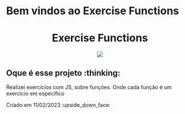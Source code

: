 # Bem vindos ao Exercise Functions
<h1 align="center"> Exercise Functions </h1> 
<p align="center">
<img src="https://img.shields.io/badge/STATUS-FINALIZADO-green"/>
</p>

<h2>Oque é esse projeto :thinking:</h2>
<p>Realizei exercícios com JS, sobre funções. Onde cada função é um exercício em específico</p>
<p>Criado em 11/02/2023 :upside_down_face:</p>
